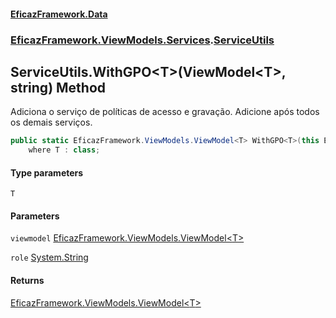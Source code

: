 #### [EficazFramework.Data](EficazFrameworkData.md 'EficazFramework Data')
### [EficazFramework.ViewModels.Services](EficazFrameworkData.md#EficazFramework_ViewModels_Services 'EficazFramework.ViewModels.Services').[ServiceUtils](ServiceUtils.md 'EficazFramework.ViewModels.Services.ServiceUtils')
## ServiceUtils.WithGPO&lt;T&gt;(ViewModel&lt;T&gt;, string) Method
Adiciona o serviço de políticas de acesso e gravação. Adicione após todos os demais serviços.  
```csharp
public static EficazFramework.ViewModels.ViewModel<T> WithGPO<T>(this EficazFramework.ViewModels.ViewModel<T> viewmodel, string role)
    where T : class;
```
#### Type parameters
<a name='EficazFramework_ViewModels_Services_ServiceUtils_WithGPO_T_(EficazFramework_ViewModels_ViewModel_T__string)_T'></a>
`T`  
  
#### Parameters
<a name='EficazFramework_ViewModels_Services_ServiceUtils_WithGPO_T_(EficazFramework_ViewModels_ViewModel_T__string)_viewmodel'></a>
`viewmodel` [EficazFramework.ViewModels.ViewModel&lt;](ViewModel_T_.md 'EficazFramework.ViewModels.ViewModel&lt;T&gt;')[T](ServiceUtils_WithGPO_T_(ViewModel_T__string).md#EficazFramework_ViewModels_Services_ServiceUtils_WithGPO_T_(EficazFramework_ViewModels_ViewModel_T__string)_T 'EficazFramework.ViewModels.Services.ServiceUtils.WithGPO&lt;T&gt;(EficazFramework.ViewModels.ViewModel&lt;T&gt;, string).T')[&gt;](ViewModel_T_.md 'EficazFramework.ViewModels.ViewModel&lt;T&gt;')  
  
<a name='EficazFramework_ViewModels_Services_ServiceUtils_WithGPO_T_(EficazFramework_ViewModels_ViewModel_T__string)_role'></a>
`role` [System.String](https://docs.microsoft.com/en-us/dotnet/api/System.String 'System.String')  
  
#### Returns
[EficazFramework.ViewModels.ViewModel&lt;](ViewModel_T_.md 'EficazFramework.ViewModels.ViewModel&lt;T&gt;')[T](ServiceUtils_WithGPO_T_(ViewModel_T__string).md#EficazFramework_ViewModels_Services_ServiceUtils_WithGPO_T_(EficazFramework_ViewModels_ViewModel_T__string)_T 'EficazFramework.ViewModels.Services.ServiceUtils.WithGPO&lt;T&gt;(EficazFramework.ViewModels.ViewModel&lt;T&gt;, string).T')[&gt;](ViewModel_T_.md 'EficazFramework.ViewModels.ViewModel&lt;T&gt;')  
